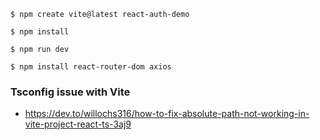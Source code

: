 ```
$ npm create vite@latest react-auth-demo

$ npm install

$ npm run dev

$ npm install react-router-dom axios
```

### Tsconfig issue with Vite
* https://dev.to/willochs316/how-to-fix-absolute-path-not-working-in-vite-project-react-ts-3aj9
